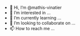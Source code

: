 - 👋 Hi, I’m @mathis-vinatier
- 👀 I’m interested in ...
- 🌱 I’m currently learning ...
- 💞️ I’m looking to collaborate on ...
- 📫 How to reach me ...

<!---
mathis-vinatier/mathis-vinatier is a ✨ special ✨ repository because its `README.md` (this file) appears on your GitHub profile.
You can click the Preview link to take a look at your changes.
--->
